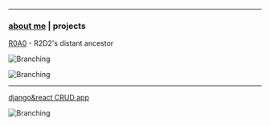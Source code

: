 * * *
### [about me](https://abradaric.me)   |   projects

[R0A0](./r0a0.html) - R2D2's distant ancestor

![Branching](https://media.giphy.com/media/2zdnjNRZuZrx0Rp032/giphy.gif)

![Branching](https://media.giphy.com/media/csH44qW7iEgPsNEqt2/giphy.gif)

* * *

[django&react CRUD app](./djreact.html)

![Branching](https://i.imgur.com/Cegsuoh.gif)
